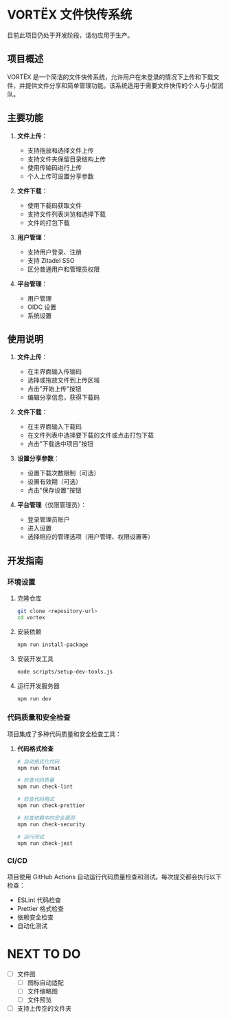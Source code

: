 # VORTËX 文件快传系统

目前此项目仍处于开发阶段，请勿应用于生产。

## 项目概述

VORTËX 是一个简洁的文件快传系统，允许用户在未登录的情况下上传和下载文件，并提供文件分享和简单管理功能。该系统适用于需要文件快传的个人与小型团队。

## 主要功能

1. **文件上传**：

   - 支持拖放和选择文件上传
   - 支持文件夹保留目录结构上传
   - 使用传输码进行上传
   - 个人上传可设置分享参数

2. **文件下载**：

   - 使用下载码获取文件
   - 支持文件列表浏览和选择下载
   - 文件的打包下载

3. **用户管理**：

   - 支持用户登录、注册
   - 支持 Zitadel SSO
   - 区分普通用户和管理员权限

4. **平台管理**：
   - 用户管理
   - OIDC 设置
   - 系统设置

## 使用说明

1. **文件上传**：

   - 在主界面输入传输码
   - 选择或拖放文件到上传区域
   - 点击"开始上传"按钮
   - 编辑分享信息，获得下载码

2. **文件下载**：

   - 在主界面输入下载码
   - 在文件列表中选择要下载的文件或点击打包下载
   - 点击"下载选中项目"按钮

3. **设置分享参数**：

   - 设置下载次数限制（可选）
   - 设置有效期（可选）
   - 点击"保存设置"按钮

4. **平台管理**（仅限管理员）：
   - 登录管理员账户
   - 进入设置
   - 选择相应的管理选项（用户管理、权限设置等）

## 开发指南

### 环境设置

1. 克隆仓库

   ```bash
   git clone <repository-url>
   cd vortex
   ```

2. 安装依赖

   ```bash
   npm run install-package
   ```

3. 安装开发工具

   ```bash
   node scripts/setup-dev-tools.js
   ```

4. 运行开发服务器
   ```bash
   npm run dev
   ```

### 代码质量和安全检查

项目集成了多种代码质量和安全检查工具：

1. **代码格式检查**

   ```bash
   # 自动格式化代码
   npm run format
   
   # 检查代码质量
   npm run check-lint
   
   # 检查代码格式
   npm run check-prettier
   
   # 检查依赖中的安全漏洞
   npm run check-security
   
   # 运行测试
   npm run check-jest
   ```

### CI/CD

项目使用 GitHub Actions 自动运行代码质量检查和测试。每次提交都会执行以下检查：

- ESLint 代码检查
- Prettier 格式检查
- 依赖安全检查
- 自动化测试

# NEXT TO DO

- [ ] 文件图
  - [ ] 图标自动适配
  - [ ] 文件缩略图
  - [ ] 文件预览
- [ ] 支持上传空的文件夹
